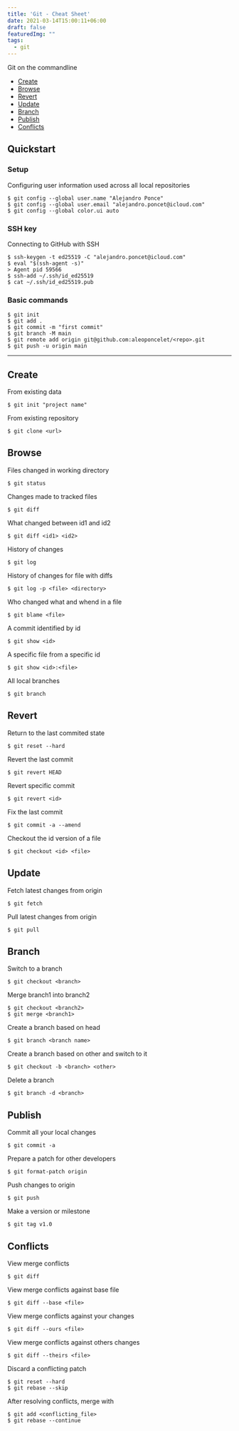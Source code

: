 ```yaml
---
title: 'Git - Cheat Sheet'
date: 2021-03-14T15:00:11+06:00
draft: false
featuredImg: ""
tags: 
  - git
---
```


Git on the commandline

- [Create](#create)
- [Browse](#browse)
- [Revert](#revert)
- [Update](#update)
- [Branch](#branch)
- [Publish](#publish)
- [Conflicts](#conflitcs)

## Quickstart

### Setup

Configuring user information used across all local repositories
```
$ git config --global user.name "Alejandro Ponce"
$ git config --global user.email "alejandro.poncet@icloud.com"
$ git config --global color.ui auto
```

### SSH key

Connecting to GitHub with SSH 
```
$ ssh-keygen -t ed25519 -C "alejandro.poncet@icloud.com"
$ eval "$(ssh-agent -s)"
> Agent pid 59566
$ ssh-add ~/.ssh/id_ed25519
$ cat ~/.ssh/id_ed25519.pub
```
### Basic commands
```
$ git init
$ git add .
$ git commit -m "first commit"
$ git branch -M main
$ git remote add origin git@github.com:aleoponcelet/<repo>.git
$ git push -u origin main
```
---
## Create

From existing data
```
$ git init "project name"
```
From existing repository
```
$ git clone <url>
```

## Browse

Files changed in working directory
```
$ git status
```
Changes made to tracked files
```
$ git diff
```
What changed between id1 and id2
```
$ git diff <id1> <id2>
```
History of changes
```
$ git log
```
History of changes for file with diffs
```
$ git log -p <file> <directory>
```
Who changed what and whend in a file
```
$ git blame <file>
```
A commit identified by id
```
$ git show <id>
```
A specific file from a specific id
```
$ git show <id>:<file>
```
All local branches
```
$ git branch
```

## Revert

Return to the last commited state
```
$ git reset --hard
```
Revert the last commit
```
$ git revert HEAD
```
Revert specific commit
```
$ git revert <id>
```
Fix the last commit
```
$ git commit -a --amend
```
Checkout the id version of a file
```
$ git checkout <id> <file>
```

## Update

Fetch latest changes from origin
```
$ git fetch
```
Pull latest changes from origin
```
$ git pull
```

## Branch

Switch to a branch
```
$ git checkout <branch>
```
Merge branch1 into branch2
```
$ git checkout <branch2>
$ git merge <branch1>
```
Create a branch based on head
```
$ git branch <branch name>
```
Create a branch based on other and switch to it
```
$ git checkout -b <branch> <other>
```
Delete a branch
```
$ git branch -d <branch>
```

## Publish

Commit all your local changes
```
$ git commit -a
```
Prepare a patch for other developers
```
$ git format-patch origin
```
Push changes to origin
```
$ git push
```
Make a version or milestone
```
$ git tag v1.0
```

## Conflicts

View merge conflicts
```
$ git diff
```
View merge conflicts against base file
```
$ git diff --base <file>
```
View merge conflicts against your changes
```
$ git diff --ours <file>
```
View merge conflicts against others changes
```
$ git diff --theirs <file>
```
Discard a conflicting patch
```
$ git reset --hard
$ git rebase --skip
```
After resolving conflicts, merge with
```
$ git add <conflicting_file>
$ git rebase --continue
```
